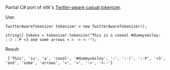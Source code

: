 Partial C# port of nltk's [Twitter-aware casual tokenizer](https://github.com/nltk/nltk/blob/develop/nltk/tokenize/casual.py).

Use:
```
TwitterAwareTokenizer tokenizer = new TwitterAwareTokenizer();

string[] tokens = tokenizer.tokenize("This is a cooool #dummysmiley: :-) :-P <3 and some arrows < > -> <--");
```

Result:
```
 ['This', 'is', 'a', 'coool', '#dummysmiley', ':', ':-)', ':-P', '<3', 'and', 'some', 'arrows', '<', '>', '->', '<--']
```
